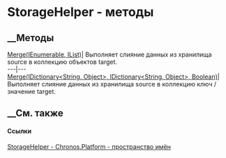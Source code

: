 # StorageHelper - методы
##  __Методы
[Merge(IEnumerable, IList)](M_Chronos_Platform_StorageHelper_Merge_1.htm)|
Выполняет слияние данных из хранилища source в коллекцию объектов target.  
---|---  
[Merge(IDictionary<String, Object>, IDictionary<String, Object>,
Boolean)](M_Chronos_Platform_StorageHelper_Merge.htm)|  Выполняет слияние
данных из хранилища source в коллекцию ключ / значение target.  
## __См. также
#### Ссылки
[StorageHelper - ](T_Chronos_Platform_StorageHelper.htm)
[Chronos.Platform - пространство имён](N_Chronos_Platform.htm)
